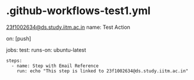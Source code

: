 # .github-workflows-test1.yml
23f1002634@ds.study.iitm.ac.in
name: Test Action

on: [push]

jobs:
  test:
    runs-on: ubuntu-latest

    steps:
      - name: Step with Email Reference
        run: echo "This step is linked to 23f1002634@ds.study.iitm.ac.in"

